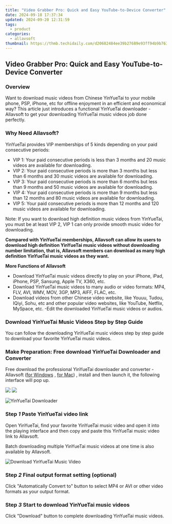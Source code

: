 ```yaml
---
title: "Video Grabber Pro: Quick and Easy YouTube-to-Device Converter"
date: 2024-09-18 17:37:34
updated: 2024-09-20 12:31:59
tags:
  - product
categories:
  - allavsoft
thumbnail: https://thmb.techidaily.com/d20682484ee39b27689e93ff94b9b7638592055fcb925a693073d87e930189fb.jpg
---
```


## Video Grabber Pro: Quick and Easy YouTube-to-Device Converter

### Overview

Want to download music videos from Chinese YinYueTai to your mobile phone, PSP, iPhone, etc for offline enjoyment in an efficient and economical way? This article just introduces a functional YinYueTai downloader - Allavsoft to get your downloading YinYueTai music videos job done perfectly.

### Why Need Allavsoft?

YinYueTai provides VIP memberships of 5 kinds depending on your paid consecutive periods:

* VIP 1: Your paid consecutive periods is less than 3 months and 20 music videos are available for downloading.
* VIP 2: Your paid consecutive periods is more than 3 months but less than 6 months and 30 music videos are available for downloading.
* VIP 3: Your paid consecutive periods is more than 6 months but less than 9 months and 50 music videos are available for downloading.
* VIP 4: Your paid consecutive periods is more than 9 months but less than 12 months and 80 music videos are available for downloading.
* VIP 5: Your paid consecutive periods is more than 12 months and 120 music videos are available for downloading.

Note: If you want to download high definition music videos from YinYueTai, you must be at least VIP 2, VIP 1 can only provide smooth music video for downloading.

**Compared with YinYueTai memberships, Allavsoft can allow its users to download high definition YinYueTai music videos without downloading number limitation, that is, Allavsoft members can download as many high definition YinYueTai music videos as they want.**

**More Functions of Allavsoft**

* Download YinYueTai music videos directly to play on your iPhone, iPad, iPhone, PSP, Sansung, Apple TV, X360, etc.
* Download YinYueTai music videos to many audio or video formats: MP4, FLV, AVI, WMV, MOV, 3GP, MP3, AIFF, FLAC, etc.
* Download videos from other Chinese video website, like Youuu, Tudou, IQiyi, Sohu, etc and other popular video websites, like YouTube, Netflix, MySpace, etc. -Edit the downloaded YinYueTai music videos or audios.

### Download YinYueTai Music Videos Step by Step Guide

You can follow the downloading YinYueTai music videos step by step guide to download your favorite YinYueTai music videos.

### Make Preparation: Free download YinYueTai Downloader and Converter

Free download the professional YinYueTai downloader and converter - Allavsoft ([for Windows](https://tools.techidaily.com/allavsoft/products/) , [for Mac](https://tools.techidaily.com/allavsoft/products/)) , install and then launch it, the following interface will pop up.

[![](https://www.allavsoft.com/how-to/../images/how-to/free-download-win.jpg)](https://tools.techidaily.com/allavsoft/products/) [![](https://www.allavsoft.com/how-to/../images/how-to/free-download-mac.jpg)](https://tools.techidaily.com/allavsoft/products/)

![YinYueTai Downloader](https://www.allavsoft.com/how-to/../images/allavsoft/screen-shot-600.jpg)

### Step _1_ Paste YinYueTai video link

Open YinYueTai, find your favorite YinYueTai music video and open it into the playing interface and then copy and paste this YinYueTai music video link to Allavsoft.

Batch downloading multiple YinYueTai music videos at one time is also available by Allavsoft.

![Download YinYueTai Music Video](https://www.allavsoft.com/how-to/../images/how-to/vimeo-downloader/download-vimeo-videos.jpg)

### Step _2_ Final output format setting (optional)

Click "Automatically Convert to" button to select MP4 or AVI or other video formats as your output format.

### Step _3_ Start to download YinYueTai music videos

Click "Download" button to complete downloading YinYueTai music videos.

<ins class="adsbygoogle"
     style="display:block"
     data-ad-format="autorelaxed"
     data-ad-client="ca-pub-7571918770474297"
     data-ad-slot="1223367746"></ins>



<ins class="adsbygoogle"
     style="display:block"
     data-ad-client="ca-pub-7571918770474297"
     data-ad-slot="8358498916"
     data-ad-format="auto"
     data-full-width-responsive="true"></ins>
